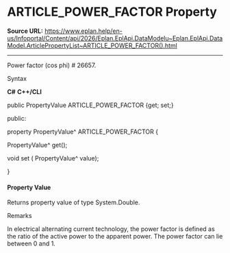 # ARTICLE_POWER_FACTOR Property

**Source URL:** https://www.eplan.help/en-us/Infoportal/Content/api/2026/Eplan.EplApi.DataModelu~Eplan.EplApi.DataModel.ArticlePropertyList~ARTICLE_POWER_FACTOR().html

---

Power factor (cos phi) # 26657.

Syntax

**C#**
**C++/CLI**


public PropertyValue ARTICLE_POWER_FACTOR {get; set;}

public:

property PropertyValue^ ARTICLE_POWER_FACTOR {

   PropertyValue^ get();

   void set (    PropertyValue^ value);

}


#### Property Value

Returns property value of type System.Double.

Remarks

In electrical alternating current technology, the power factor is defined as the ratio of the active power to the apparent power. The power factor can lie between 0 and 1.
